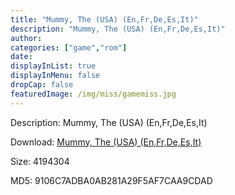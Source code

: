 ```yaml
---
title: "Mummy, The (USA) (En,Fr,De,Es,It)"
description: "Mummy, The (USA) (En,Fr,De,Es,It)"
author: 
categories: ["game","rom"]
date: 
displayInList: true
displayInMenu: false
dropCap: false
featuredImage: /img/miss/gamemiss.jpg
---
```


Description: Mummy, The (USA) (En,Fr,De,Es,It)

Download: <a style="text-decoration:underline;" href="https://mega.nz/#!jXIylI4b!IKTVC-H-84vNER8vPa3KOdRqpc1am0RoRzqrmwVEad0" target = "_blank" rel = "nofollow" > Mummy, The (USA) (En,Fr,De,Es,It)</a>

Size: 4194304

MD5: 9106C7ADBA0AB281A29F5AF7CAA9CDAD

